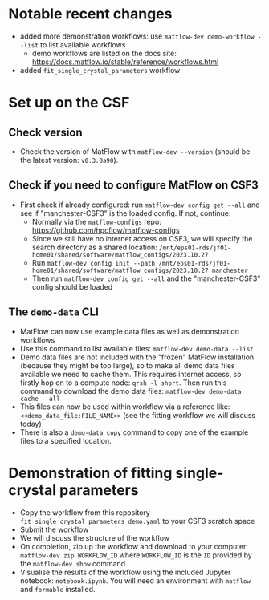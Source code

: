 # Notable recent changes

- added more demonstration workflows: use `matflow-dev demo-workflow --list` to list available workflows
  - demo workflows are listed on the docs site: https://docs.matflow.io/stable/reference/workflows.html 
- added `fit_single_crystal_parameters` workflow

# Set up on the CSF

## Check version

- Check the version of MatFlow with `matflow-dev --version` (should be the latest version: `v0.3.0a90`).

## Check if you need to configure MatFlow on CSF3

- First check if already configured: run `matflow-dev config get --all` and see if "manchester-CSF3" is the loaded config. If not, continue:
  - Normally via the `matflow-configs` repo: https://github.com/hpcflow/matflow-configs
  - Since we still have no internet access on CSF3, we will specify the search directory as a shared location: `/mnt/eps01-rds/jf01-home01/shared/software/matflow_configs/2023.10.27`
  - Run `matflow-dev config init --path /mnt/eps01-rds/jf01-home01/shared/software/matflow_configs/2023.10.27 manchester`
  - Then run `matflow-dev config get --all` and the "manchester-CSF3" config should be loaded

## The `demo-data` CLI

- MatFlow can now use example data files as well as demonstration workflows
- Use this command to list available files: `matflow-dev demo-data --list`
- Demo data files are not included with the "frozen" MatFlow installation (because they might be too large), so to make all demo data files available we need to cache them. This requires internet access, so firstly hop on to a compute node: `qrsh -l short`. Then run this command to download the demo data files:
  `matflow-dev demo-data cache --all`
- This files can now be used within workflow via a reference like: `<<demo_data_file:FILE_NAME>>` (see the fitting workflow we will discuss today)
- There is also a `demo-data copy` command to copy one of the example files to a specified location.

# Demonstration of fitting single-crystal parameters

- Copy the workflow from this repository `fit_single_crystal_parameters_demo.yaml` to your CSF3 scratch space
- Submit the workflow
- We will discuss the structure of the workflow
- On completion, zip up the workflow and download to your computer: `matflow-dev zip WORKFLOW_ID` where `WORKFLOW_ID` is the `ID` provided by the `matflow-dev show` command
- Visualise the results of the workflow using the included Jupyter notebook: `notebook.ipynb`. You will need an environment with `matflow` and `formable` installed.

